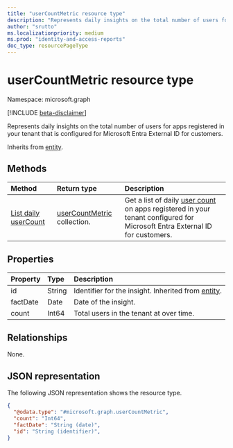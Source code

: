 ```yaml
---
title: "userCountMetric resource type"
description: "Represents daily insights on the total number of users for apps registered in your tenant that is configured for Microsoft Entra External ID for customers."
author: "srutto"
ms.localizationpriority: medium
ms.prod: "identity-and-access-reports"
doc_type: resourcePageType
---
```


# userCountMetric resource type

Namespace: microsoft.graph

[!INCLUDE [beta-disclaimer](../../includes/beta-disclaimer.md)]

Represents daily insights on the total number of users for apps registered in your tenant that is configured for Microsoft Entra External ID for customers.

Inherits from [entity](../resources/entity.md).

## Methods
|Method|Return type|Description|
|:---|:---|:---|
|[List daily userCount](../api/dailyuserinsightmetricsroot-list-usercount.md)| [userCountMetric](../resources/usercountmetric.md) collection.|Get a list of daily [user count](../resources/usercountmetric.md) on apps registered in your tenant configured for Microsoft Entra External ID for customers.|

## Properties
|Property|Type|Description|
|:---|:---|:---|
| id|String| Identifier for the insight. Inherited from [entity](../resources/entity.md).|
| factDate|Date| Date of the insight.|
| count|Int64| Total users in the tenant at over time.|

## Relationships
None.

## JSON representation
The following JSON representation shows the resource type.
<!-- {
  "blockType": "resource",
  "keyProperty": "id",
  "@odata.type": "microsoft.graph.userCountMetric",
  "openType": false
}
-->
``` json
{
  "@odata.type": "#microsoft.graph.userCountMetric",
  "count": "Int64",
  "factDate": "String (date)",
  "id": "String (identifier)",
}
```
